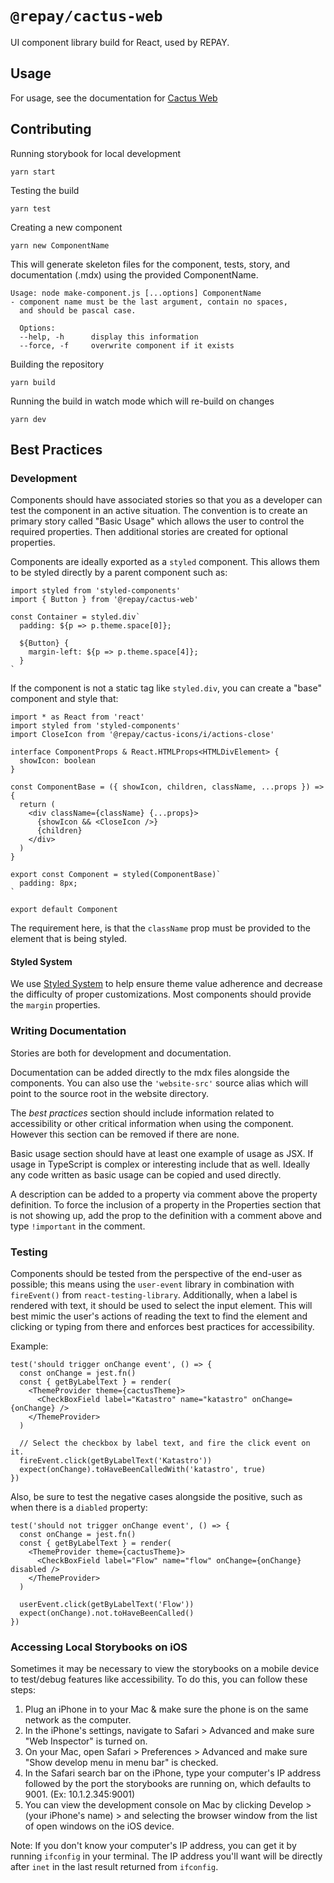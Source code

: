 # `@repay/cactus-web`

UI component library build for React, used by REPAY.

## Usage

For usage, see the documentation for [Cactus Web](../../docs/Components/README.md)

## Contributing

Running storybook for local development

```
yarn start
```

Testing the build

```
yarn test
```

Creating a new component

```
yarn new ComponentName
```

This will generate skeleton files for the component, tests, story, and documentation (.mdx) using the provided ComponentName.

```
Usage: node make-component.js [...options] ComponentName
- component name must be the last argument, contain no spaces,
  and should be pascal case.

  Options:
  --help, -h      display this information
  --force, -f     overwrite component if it exists
```

Building the repository

```
yarn build
```

Running the build in watch mode which will re-build on changes

```
yarn dev
```

## Best Practices

### Development

Components should have associated stories so that you as a developer can test the component in an active situation. The convention is to create an primary story called "Basic Usage" which allows the user to control the required properties. Then additional stories are created for optional properties.

Components are ideally exported as a `styled` component. This allows them to be styled directly by a parent component such as:

```tsx
import styled from 'styled-components'
import { Button } from '@repay/cactus-web'

const Container = styled.div`
  padding: ${p => p.theme.space[0]};

  ${Button} {
    margin-left: ${p => p.theme.space[4]};
  }
`
```

If the component is not a static tag like `styled.div`, you can create a "base" component and style that:

```tsx
import * as React from 'react'
import styled from 'styled-components'
import CloseIcon from '@repay/cactus-icons/i/actions-close'

interface ComponentProps & React.HTMLProps<HTMLDivElement> {
  showIcon: boolean
}

const ComponentBase = ({ showIcon, children, className, ...props }) => {
  return (
    <div className={className} {...props}>
      {showIcon && <CloseIcon />}
      {children}
    </div>
  )
}

export const Component = styled(ComponentBase)`
  padding: 8px;
`

export default Component
```

The requirement here, is that the `className` prop must be provided to the element that is being styled.

#### Styled System

We use [Styled System](https://styled-system.com/) to help ensure theme value adherence and decrease the difficulty of proper customizations. Most components should provide the `margin` properties.

### Writing Documentation

Stories are both for development and documentation.

Documentation can be added directly to the mdx files alongside the components. You can also use the `'website-src'` source alias which will point to the source root in the website directory.

The _best practices_ section should include information related to accessibility or other critical information when using the component. However this section can be removed if there are none.

Basic usage section should have at least one example of usage as JSX. If usage in TypeScript is complex or interesting include that as well. Ideally any code written as basic usage can be copied and used directly.

A description can be added to a property via comment above the property definition. To force the inclusion of a property in the Properties section that is not showing up, add the prop to the definition with a comment above and type `!important` in the comment.

### Testing

Components should be tested from the perspective of the end-user as possible; this means using the `user-event` library in combination with `fireEvent()` from `react-testing-library`. Additionally, when a label is rendered with text, it should be used to select the input element. This will best mimic the user's actions of reading the text to find the element and clicking or typing from there and enforces best practices for accessibility.

Example:

```tsx
test('should trigger onChange event', () => {
  const onChange = jest.fn()
  const { getByLabelText } = render(
    <ThemeProvider theme={cactusTheme}>
      <CheckBoxField label="Katastro" name="katastro" onChange={onChange} />
    </ThemeProvider>
  )

  // Select the checkbox by label text, and fire the click event on it.
  fireEvent.click(getByLabelText('Katastro'))
  expect(onChange).toHaveBeenCalledWith('katastro', true)
})
```

Also, be sure to test the negative cases alongside the positive, such as when there is a `diabled` property:

```tsx
test('should not trigger onChange event', () => {
  const onChange = jest.fn()
  const { getByLabelText } = render(
    <ThemeProvider theme={cactusTheme}>
      <CheckBoxField label="Flow" name="flow" onChange={onChange} disabled />
    </ThemeProvider>
  )

  userEvent.click(getByLabelText('Flow'))
  expect(onChange).not.toHaveBeenCalled()
})
```

### Accessing Local Storybooks on iOS

Sometimes it may be necessary to view the storybooks on a mobile device to test/debug features like accessibility. To do this, you can follow these steps:

1. Plug an iPhone in to your Mac & make sure the phone is on the same network as the computer.
2. In the iPhone's settings, navigate to Safari > Advanced and make sure "Web Inspector" is turned on.
3. On your Mac, open Safari > Preferences > Advanced and make sure "Show develop menu in menu bar" is checked.
4. In the Safari search bar on the iPhone, type your computer's IP address followed by the port the storybooks are running on, which defaults to 9001.
(Ex: 10.1.2.345:9001)
5. You can view the development console on Mac by clicking Develop > (your iPhone's name) > and selecting the browser window from the list of open windows
on the iOS device.

Note: If you don't know your computer's IP address, you can get it by running `ifconfig` in your terminal. The IP address you'll want will be directly after `inet`
in the last result returned from `ifconfig`. 
